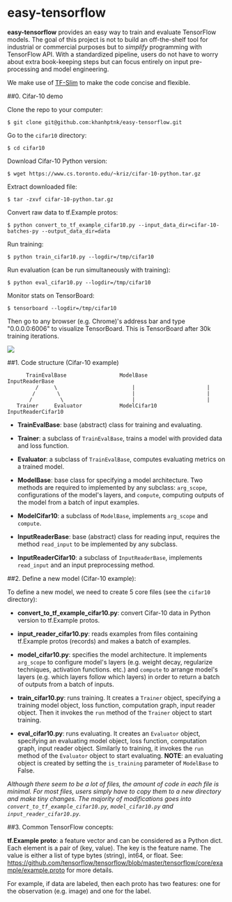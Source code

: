 # easy-tensorflow

**easy-tensorflow** provides an easy way to train and evaluate TensorFlow 
models. The goal of this project is not to build an off-the-shelf tool for 
industrial or commercial purposes but to *simplify* programming with TensorFlow
API. With a standardized pipeline, users do not have to worry about extra 
book-keeping steps but can focus entirely on input pre-processing and model 
engineering. 

We make use of [TF-Slim](https://github.com/tensorflow/tensorflow/tree/master/tensorflow/contrib/slim) to make the code concise and flexible.  

##0. Cifar-10 demo

Clone the repo to your computer:

~~~~
$ git clone git@github.com:khanhptnk/easy-tensorflow.git
~~~~

Go to the `cifar10` directory:
~~~~
$ cd cifar10
~~~~

Download Cifar-10 Python version:

~~~~
$ wget https://www.cs.toronto.edu/~kriz/cifar-10-python.tar.gz
~~~~

Extract downloaded file:

~~~~
$ tar -zxvf cifar-10-python.tar.gz
~~~~

Convert raw data to tf.Example protos:

~~~~
$ python convert_to_tf_example_cifar10.py --input_data_dir=cifar-10-batches-py --output_data_dir=data
~~~~

Run training:

~~~~
$ python train_cifar10.py --logdir=/tmp/cifar10
~~~~

Run evaluation (can be run simultaneously with training):

~~~~
$ python eval_cifar10.py --logdir=/tmp/cifar10
~~~~

Monitor stats on TensorBoard:

~~~~
$ tensorboard --logdir=/tmp/cifar10
~~~~

Then go to any browser (e.g. Chrome)'s address bar and type "0.0.0.0:6006" to 
visualize TensorBoard. This is TensorBoard after 30k training iterations.

![](http://khanhxnguyen.com/wp-content/uploads/2016/09/Selection_105.png)

##1. Code structure (Cifar-10 example)

          TrainEvalBase                 ModelBase             InputReaderBase
             /     \                        |                       |
            /       \                       |                       |
           /         \                      |                       |
       Trainer     Evaluator            ModelCifar10         InputReaderCifar10


+ **TrainEvalBase**: base (abstract) class for training and evaluating. 

+ **Trainer**: a subclass of `TrainEvalBase`, trains a model with provided data 
and loss function. 

+ **Evaluator**: a subclass of `TrainEvalBase`, computes evaluating metrics on a
trained model.

+ **ModelBase**: base class for specifying a model architecture. Two methods are 
required to implemented by any subclass: `arg_scope`, configurations of the 
model's layers, and `compute`, computing outputs of the model from a batch of 
input examples.

+ **ModelCifar10**: a subclass of `ModelBase`, implements `arg_scope` and 
`compute`.

+ **InputReaderBase**: base (abstract) class for reading input, requires the 
method `read_input` to be implemented by any subclass. 

+ **InputReaderCifar10**: a subclass of `InputReaderBase`, implements 
`read_input` and an input preprocessing method. 

##2. Define a new model (Cifar-10 example):

To define a new model, we need to create 5 core files (see the `cifar10` 
directory):

+ **convert_to_tf_example_cifar10.py**: convert Cifar-10 data in Python version 
to tf.Example protos. 

+ **input_reader_cifar10.py**: reads examples from files containing tf.Example 
protos (records) and makes a batch of examples. 

+ **model_cifar10.py**: specifies the model architecture. It implements 
`arg_scope` to configure model's layers (e.g. weight decay, regularize 
techniques, activation functions. etc.) and `compute` to arrange model's layers
(e.g. which layers follow which layers) in order to return a batch of outputs 
from a batch of inputs. 

+ **train_cifar10.py**: runs training. It creates a `Trainer` object, specifying 
a training model object, loss function, computation graph, input reader object. 
Then it invokes the `run` method of the `Trainer` object to start training. 

+ **eval_cifar10.py**: runs evaluating. It creates an `Evaluator` object, 
specifying an evaluating model object, loss function, computation graph, input 
reader object. Similarly to training, it invokes the `run` method of the 
`Evaluator` object to start evaluating. **NOTE**: an evaluating object is 
created by setting the `is_training` parameter of `ModelBase` to False. 

*Although there seem to be a lot of files, the amount of code in each file is 
minimal. For most files, users simply have to copy them to a new directory and 
make tiny changes. The majority of modifications goes into 
`convert_to_tf_example_cifar10.py`, `model_cifar10.py` and 
`input_reader_cifar10.py`.*

##3. Common TensorFlow concepts:

**tf.Example proto**: a feature vector and can be considered as a Python dict. Each 
element is a pair of (key, value). The key is the feature name. The value is 
either a list of type bytes (string), int64, or float. See:
 https://github.com/tensorflow/tensorflow/blob/master/tensorflow/core/example/example.proto
for more details. 

For example, if data are labeled, then each proto has two features: one for the 
observation (e.g. image) and one for the label. 




